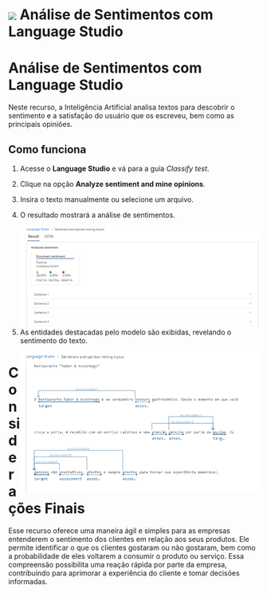 <h1>
    <a href="https://www.dio.me/">
     <img align="center" width="60px" src="https://hermes.dio.me/lab_projects/badges/dc92e499-6ec6-4c82-af3f-00c40538ca80.png"></a>
    <span> Análise de Sentimentos com Language Studio </span>
</h1>

# Análise de Sentimentos com Language Studio

Neste recurso, a Inteligência Artificial analisa textos para descobrir o sentimento e a satisfação do usuário que os escreveu, bem como as principais opiniões.

## Como funciona

1. Acesse o **Language Studio** e vá para a guia _Classify test_.

2. Clique na opção **Analyze sentiment and mine opinions**.

3. Insira o texto manualmente ou selecione um arquivo.

4. O resultado mostrará a análise de sentimentos.

   <img align="right" src="https://github.com/hjacauna/Dio--IA-Azure-Fundamentals/blob/main/Imagens/DP03/analise%20texto.png?raw=true" width=""/>

5. As entidades destacadas pelo modelo são exibidas, revelando o sentimento do texto.

   <img align="right" src="https://github.com/hjacauna/Dio--IA-Azure-Fundamentals/blob/main/Imagens/DP03/palavras%20chaves.png?raw=true" width=""/>



# Considerações Finais

Esse recurso oferece uma maneira ágil e simples para as empresas entenderem o sentimento dos clientes em relação aos seus produtos. Ele permite identificar o que os clientes gostaram ou não gostaram, bem como a probabilidade de eles voltarem a consumir o produto ou serviço. Essa compreensão possibilita uma reação rápida por parte da empresa, contribuindo para aprimorar a experiência do cliente e tomar decisões informadas.
